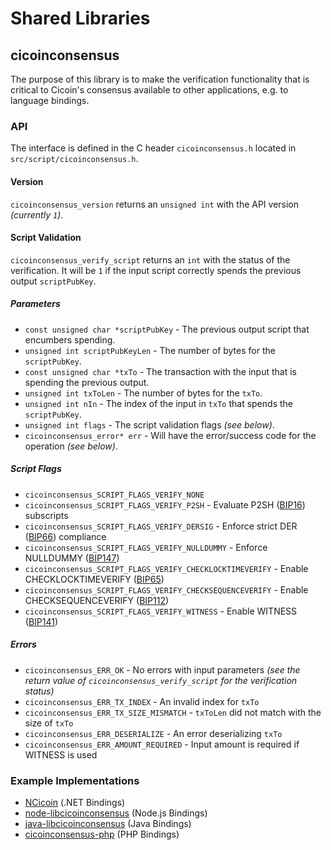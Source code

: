 Shared Libraries
================

## cicoinconsensus

The purpose of this library is to make the verification functionality that is critical to Cicoin's consensus available to other applications, e.g. to language bindings.

### API

The interface is defined in the C header `cicoinconsensus.h` located in `src/script/cicoinconsensus.h`.

#### Version

`cicoinconsensus_version` returns an `unsigned int` with the API version *(currently `1`)*.

#### Script Validation

`cicoinconsensus_verify_script` returns an `int` with the status of the verification. It will be `1` if the input script correctly spends the previous output `scriptPubKey`.

##### Parameters
- `const unsigned char *scriptPubKey` - The previous output script that encumbers spending.
- `unsigned int scriptPubKeyLen` - The number of bytes for the `scriptPubKey`.
- `const unsigned char *txTo` - The transaction with the input that is spending the previous output.
- `unsigned int txToLen` - The number of bytes for the `txTo`.
- `unsigned int nIn` - The index of the input in `txTo` that spends the `scriptPubKey`.
- `unsigned int flags` - The script validation flags *(see below)*.
- `cicoinconsensus_error* err` - Will have the error/success code for the operation *(see below)*.

##### Script Flags
- `cicoinconsensus_SCRIPT_FLAGS_VERIFY_NONE`
- `cicoinconsensus_SCRIPT_FLAGS_VERIFY_P2SH` - Evaluate P2SH ([BIP16](https://github.com/cicoin/bips/blob/master/bip-0016.mediawiki)) subscripts
- `cicoinconsensus_SCRIPT_FLAGS_VERIFY_DERSIG` - Enforce strict DER ([BIP66](https://github.com/cicoin/bips/blob/master/bip-0066.mediawiki)) compliance
- `cicoinconsensus_SCRIPT_FLAGS_VERIFY_NULLDUMMY` - Enforce NULLDUMMY ([BIP147](https://github.com/cicoin/bips/blob/master/bip-0147.mediawiki))
- `cicoinconsensus_SCRIPT_FLAGS_VERIFY_CHECKLOCKTIMEVERIFY` - Enable CHECKLOCKTIMEVERIFY ([BIP65](https://github.com/cicoin/bips/blob/master/bip-0065.mediawiki))
- `cicoinconsensus_SCRIPT_FLAGS_VERIFY_CHECKSEQUENCEVERIFY` - Enable CHECKSEQUENCEVERIFY ([BIP112](https://github.com/cicoin/bips/blob/master/bip-0112.mediawiki))
- `cicoinconsensus_SCRIPT_FLAGS_VERIFY_WITNESS` - Enable WITNESS ([BIP141](https://github.com/cicoin/bips/blob/master/bip-0141.mediawiki))

##### Errors
- `cicoinconsensus_ERR_OK` - No errors with input parameters *(see the return value of `cicoinconsensus_verify_script` for the verification status)*
- `cicoinconsensus_ERR_TX_INDEX` - An invalid index for `txTo`
- `cicoinconsensus_ERR_TX_SIZE_MISMATCH` - `txToLen` did not match with the size of `txTo`
- `cicoinconsensus_ERR_DESERIALIZE` - An error deserializing `txTo`
- `cicoinconsensus_ERR_AMOUNT_REQUIRED` - Input amount is required if WITNESS is used

### Example Implementations
- [NCicoin](https://github.com/NicolasDorier/NCicoin/blob/master/NCicoin/Script.cs#L814) (.NET Bindings)
- [node-libcicoinconsensus](https://github.com/bitpay/node-libcicoinconsensus) (Node.js Bindings)
- [java-libcicoinconsensus](https://github.com/dexX7/java-libcicoinconsensus) (Java Bindings)
- [cicoinconsensus-php](https://github.com/Bit-Wasp/cicoinconsensus-php) (PHP Bindings)
